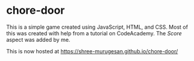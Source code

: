 # chore-door

This is a simple game created using JavaScript, HTML, and CSS. Most of this was created with help from a tutorial on CodeAcademy. The *Score* aspect was added by me. 

This is now hosted at https://shree-murugesan.github.io/chore-door/
